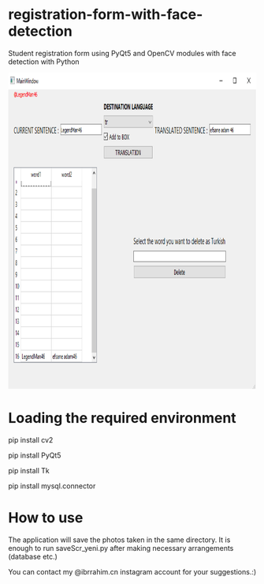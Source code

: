 # registration-form-with-face-detection
  Student registration form using PyQt5 and OpenCV modules with face detection with Python

<img src="https://github.com/LegendMan46/Translate-And-Save/blob/main/image.png" alt="alt text" width="720" height="640">


# Loading the required environment
pip install cv2

pip install PyQt5

pip install Tk

pip install mysql.connector

# How to use 
  The application will save the photos taken in the same directory.
  It is enough to run saveScr_yeni.py after making necessary arrangements (database etc.)

You can contact my @ibrrahim.cn instagram account for your suggestions.:)


